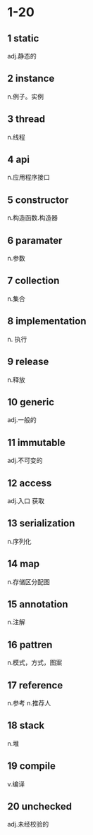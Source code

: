 # 1-20

## 1 static

adj.静态的

## 2 instance

n.例子。实例

## 3 thread

n.线程

## 4 api

n.应用程序接口

## 5 constructor

n.构造函数.构造器

## 6 paramater

n.参数

## 7 collection

n.集合

## 8 implementation

n. 执行

## 9 release

n.释放

## 10 generic

adj.一般的

## 11 immutable

adj.不可变的

## 12 access

adj.入口 获取

## 13 serialization

n.序列化

## 14 map

n.存储区分配图

## 15 annotation

n.注解

## 16 pattren

n.模式，方式，图案

## 17 reference

n.参考 n.推荐人

## 18 stack

n.堆

## 19 compile

v.编译

## 20 unchecked

adj.未经校验的